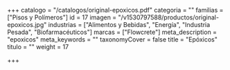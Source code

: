 +++
catalogo = "/catalogos/original-epoxicos.pdf"
categoria = ""
familias = ["Pisos y Polímeros"]
id = 17
imagen = "/v1530797588/productos/original-epoxicos.jpg"
industrias = ["Alimentos y Bebidas", "Energía", "Industria Pesada", "Biofarmacéuticos"]
marcas = ["Flowcrete"]
meta_description = "epoxicos"
meta_keywords = ""
taxonomyCover = false
title = "Epóxicos"
titulo = ""
weight = 17

+++
